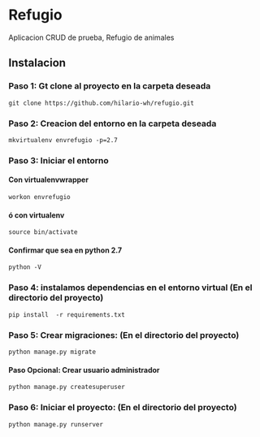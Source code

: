 # Refugio
Aplicacion CRUD de prueba, Refugio de animales

## Instalacion

### Paso 1: Gt clone al proyecto en la carpeta deseada
    git clone https://github.com/hilario-wh/refugio.git
### Paso 2: Creacion del entorno en la carpeta deseada
    mkvirtualenv envrefugio -p=2.7
### Paso 3: Iniciar el entorno
#### Con virtualenvwrapper
    workon envrefugio
#### ó con virtualenv
    source bin/activate
#### Confirmar que sea en python 2.7
    python -V
### Paso 4: instalamos dependencias en el entorno virtual (En el directorio del proyecto)
    pip install  -r requirements.txt
### Paso 5: Crear migraciones: (En el directorio del proyecto)
    python manage.py migrate
#### Paso Opcional: Crear usuario administrador
    python manage.py createsuperuser
### Paso 6: Iniciar el proyecto: (En el directorio del proyecto)
    python manage.py runserver